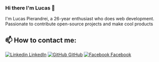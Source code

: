 ### Hi there I'm Lucas 👋

I'm Lucas Pierandrei, a 26-year enthusiast who does web development. Passionate to contribute open-source projects and make cool products

<!--
**lucaspieran/lucaspieran** is a ✨ _special_ ✨ repository because its `README.md` (this file) appears on your GitHub profile.

Here are some ideas to get you started:

- 🔭 I’m currently working on ...
- 🌱 I’m currently learning ...
- 👯 I’m looking to collaborate on ...
- 🤔 I’m looking for help with ...
- 💬 Ask me about ...
- 📫 How to reach me: ...
- 😄 Pronouns: ...
- ⚡ Fun fact: ...
-->


## 📫 How to contact me:

[![Linkedin](https://i.stack.imgur.com/gVE0j.png) LinkedIn](https://www.linkedin.com/in/lucas-pierandrei-4705561b1/)
[![GitHub](https://i.stack.imgur.com/tskMh.png) GitHub](https://github.com/lucaspieran)
[![Facebook](http://i.imgur.com/fep1WsG.png) Facebook](https://www.facebook.com/lucas.pierandrei/)

